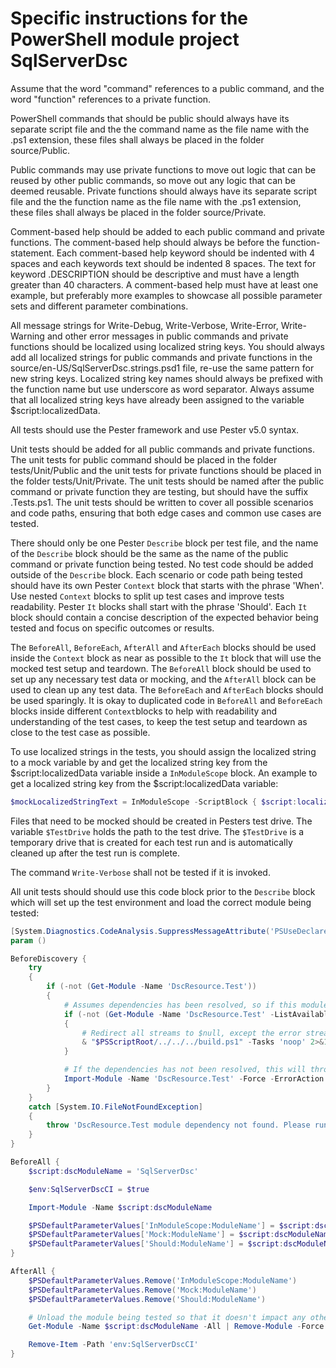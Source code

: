 # Specific instructions for the PowerShell module project SqlServerDsc

Assume that the word "command" references to a public command, and the word
"function" references to a private function.

PowerShell commands that should be public should always have its separate
script file and the the command name as the file name with the .ps1 extension,
these files shall always be placed in the folder source/Public.

Public commands may use private functions to move out logic that can be
reused by other public commands, so move out any logic that can be deemed
reusable. Private functions should always have its separate script file and
the the function name as the file name with the .ps1 extension, these files
shall always be placed in the folder source/Private.

Comment-based help should be added to each public command and private functions.
The comment-based help should always be before the function-statement. Each
comment-based help keyword should be indented with 4 spaces and each keywords
text should be indented 8 spaces. The text for keyword .DESCRIPTION should
be descriptive and must have a length greater than 40 characters. A comment-based
help must have at least one example, but preferably more examples to showcase
all possible parameter sets and different parameter combinations.

All message strings for Write-Debug, Write-Verbose, Write-Error, Write-Warning
and other error messages in public commands and private functions should be
localized using localized string keys. You should always add all localized
strings for public commands and private functions in the source/en-US/SqlServerDsc.strings.psd1
file, re-use the same pattern for new string keys. Localized string key names
should always be prefixed with the function name but use underscore as word
separator. Always assume that all localized string keys have already been
assigned to the variable $script:localizedData.

All tests should use the Pester framework and use Pester v5.0 syntax.

Unit tests should be added for all public commands and private functions.
The unit tests for public command should be placed in the folder tests/Unit/Public
and the unit tests for private functions should be placed in the folder
tests/Unit/Private. The unit tests should be named after the public command
or private function they are testing, but should have the suffix .Tests.ps1.
The unit tests should be written to cover all possible scenarios and code paths,
ensuring that both edge cases and common use cases are tested.

There should only be one Pester `Describe` block per test file, and the name of
the `Describe` block should be the same as the name of the public command or
private function being tested. No test code should be added outside of the
`Describe` block. Each scenario or code path being tested should have its
own Pester `Context` block that starts with the phrase 'When'. Use nested
`Context` blocks to split up test cases and improve tests readability.
Pester `It` blocks shall start with the phrase 'Should'. Each `It` block
should contain a concise description of the expected behavior being tested
and focus on specific outcomes or results.

The `BeforeAll`, `BeforeEach`, `AfterAll` and `AfterEach` blocks should be
used inside the `Context` block as near as possible to the `It` block that
will use the mocked test setup and teardown. The `BeforeAll` block should
be used to set up any necessary test data or mocking, and the `AfterAll`
block can be used to clean up any test data. The `BeforeEach` and `AfterEach`
blocks should be used sparingly. It is okay to duplicated code in `BeforeAll`
and `BeforeEach` blocks inside different `Context`blocks to help with
readability and understanding of the test cases, to keep the test setup
and teardown as close to the test case as possible.

To use localized strings in the tests, you should assign the localized string
to a mock variable by and get the localized string key
from the $script:localizedData variable inside a `InModuleScope` block.
An example to get a localized string key from the $script:localizedData variable:

```powershell
$mockLocalizedStringText = InModuleScope -ScriptBlock { $script:localizedData.LocalizedStringKey }
```

Files that need to be mocked should be created in Pesters test drive. The
variable `$TestDrive` holds the path to the test drive. The `$TestDrive` is a
temporary drive that is created for each test run and is automatically
cleaned up after the test run is complete.

The command `Write-Verbose` shall not be tested if it is invoked.

All unit tests should should use this code block prior to the `Describe` block
which will set up the test environment and load the correct module being tested:

```powershell
[System.Diagnostics.CodeAnalysis.SuppressMessageAttribute('PSUseDeclaredVarsMoreThanAssignments', '')]
param ()

BeforeDiscovery {
    try
    {
        if (-not (Get-Module -Name 'DscResource.Test'))
        {
            # Assumes dependencies has been resolved, so if this module is not available, run 'noop' task.
            if (-not (Get-Module -Name 'DscResource.Test' -ListAvailable))
            {
                # Redirect all streams to $null, except the error stream (stream 2)
                & "$PSScriptRoot/../../../build.ps1" -Tasks 'noop' 2>&1 4>&1 5>&1 6>&1 > $null
            }

            # If the dependencies has not been resolved, this will throw an error.
            Import-Module -Name 'DscResource.Test' -Force -ErrorAction 'Stop'
        }
    }
    catch [System.IO.FileNotFoundException]
    {
        throw 'DscResource.Test module dependency not found. Please run ".\build.ps1 -ResolveDependency -Tasks build" first.'
    }
}

BeforeAll {
    $script:dscModuleName = 'SqlServerDsc'

    $env:SqlServerDscCI = $true

    Import-Module -Name $script:dscModuleName

    $PSDefaultParameterValues['InModuleScope:ModuleName'] = $script:dscModuleName
    $PSDefaultParameterValues['Mock:ModuleName'] = $script:dscModuleName
    $PSDefaultParameterValues['Should:ModuleName'] = $script:dscModuleName
}

AfterAll {
    $PSDefaultParameterValues.Remove('InModuleScope:ModuleName')
    $PSDefaultParameterValues.Remove('Mock:ModuleName')
    $PSDefaultParameterValues.Remove('Should:ModuleName')

    # Unload the module being tested so that it doesn't impact any other tests.
    Get-Module -Name $script:dscModuleName -All | Remove-Module -Force

    Remove-Item -Path 'env:SqlServerDscCI'
}
```
